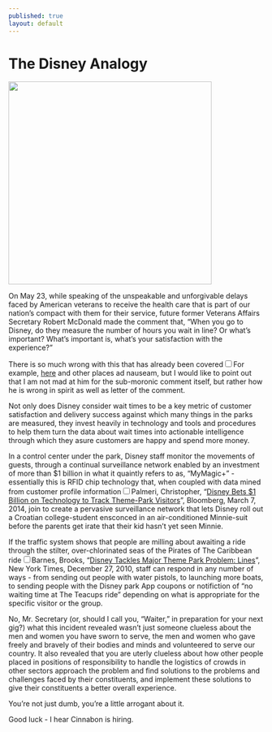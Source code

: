 ```yaml
---
published: true
layout: default
---
```

<h1>The Disney Analogy</h1>
<p><img class="right" width="400px" src="https://nselby.github.io/assets/img/secretary_dipshit.png" /></p>

<p>On May 23, while speaking of the unspeakable and unforgivable delays faced by American veterans to receive the health care that is part of our nation’s compact with them for their service, future former Veterans Affairs Secretary Robert McDonald made the comment that, “When you go to Disney, do they measure the number of hours you wait in line? Or what’s important? What’s important is, what’s your satisfaction with the experience?”</p>

<p>There is so much wrong with this that has already been covered<label for="sn-demo" class="margin-toggle sidenote-number"></label><input type="checkbox" id="sn-demo" class="margin-toggle"/><span class="sidenote">For example, <a href="http://www.cnn.com/2016/05/23/politics/veterans-affairs-secretary-disneyland-wait-times/index.html" target="_blank">here</a> and other places ad nauseam</span>, but I would like to point out that I am not mad at him for the sub-moronic comment itself, but rather how he is wrong in spirit as well as letter of the comment.</p>

<p>Not only does Disney consider wait times to be a key metric of customer satisfaction and delivery success against which many things in the parks are measured, they invest heavily in technology and tools and procedures to help them turn the data about wait times into actionable intelligence through which they asure customers are happy and spend more money. </p>

<p>In a control center under the park, Disney staff monitor the movements of guests, through a continual surveillance network enabled by an investment of more than $1 billion in what it quaintly refers to as, “MyMagic+” - essentially this is RFID chip technology that, when coupled with data mined from customer profile information<label for="sn-demo" class="margin-toggle sidenote-number"></label><input type="checkbox" id="sn-demo" class="margin-toggle"/><span class="sidenote">Palmeri, Christopher, “<a href="http://www.bloomberg.com/news/articles/2014-03-07/disney-bets-1-billion-on-technology-to-track-theme-park-visitors" target="_blank">Disney Bets $1 Billion on Technology to Track Theme-Park Visitors</a>”, Bloomberg, March 7, 2014</span>, join to create a pervasive surveillance network that lets Disney roll out a Croatian college-student ensconced in an air-conditioned Minnie-suit before the parents get irate that their kid hasn’t yet seen Minnie. </p>

<p>If the traffic system shows that people are milling about awaiting a ride through the stilter, over-chlorinated seas of the Pirates of The Caribbean ride<label for="sn-demo" class="margin-toggle sidenote-number"></label><input type="checkbox" id="sn-demo" class="margin-toggle"/><span class="sidenote">Barnes, Brooks, “<a href="http://www.nytimes.com/2010/12/28/business/media/28disney.html" target="_blank">Disney Tackles Major Theme Park Problem: Lines</a>”, New York Times, December 27, 2010</span>, staff can respond in any number of ways - from sending out people with water pistols, to launching more boats, to sending people with the Disney park App coupons or notifiction of “no waiting time at The Teacups ride” depending on what is appropriate for the specific visitor or the group.</p>

<p>No, Mr. Secretary (or, should I call you, “Waiter,” in preparation for your next gig?) what this incident revealed wasn’t just someone clueless about the men and women you have sworn to serve, the men and women who gave freely and bravely of their bodies and minds and volunteered to serve our country. It also revealed that you are uterly clueless about how other people placed in positions of responsibility to handle the logistics of crowds in other sectors approach the problem and find solutions to the problems and challenges faced by their constituents, and implement these solutions to give their constituents a better overall experience. </p>

<p>You’re not just dumb, you’re a little arrogant about it. </p>

<p>Good luck - I hear Cinnabon is hiring. </p>


